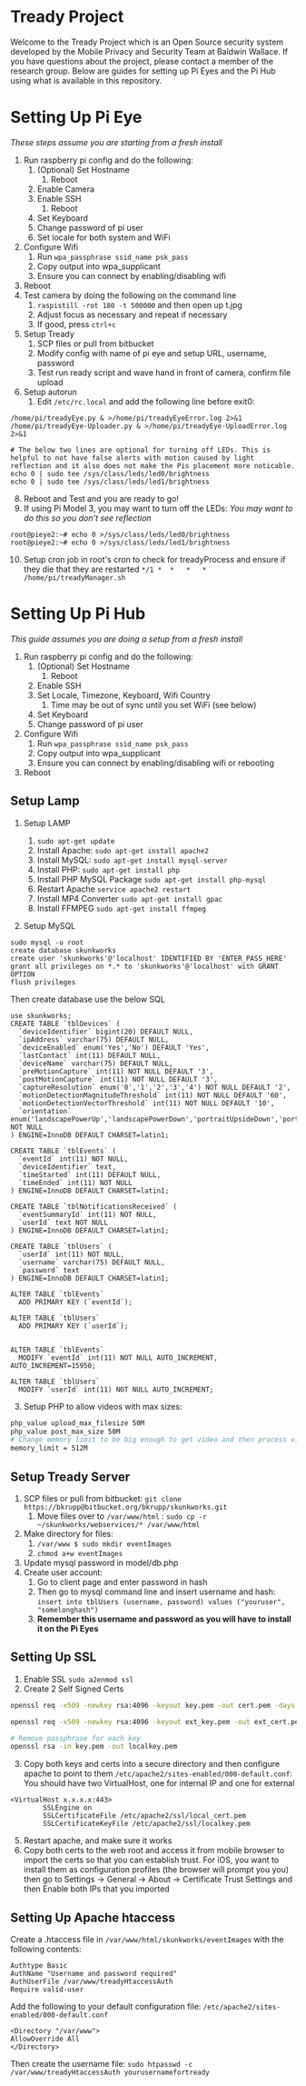 # Tready Project
Welcome to the Tready Project which is an Open Source security system developed by the Mobile Privacy and Security Team at Baldwin Wallace. If you have questions about the project, please contact a member of the research group. Below are guides for setting up Pi Eyes and the Pi Hub using what is available in this repository.

# Setting Up Pi Eye
_These steps assume you are starting from a fresh install_
1. Run raspberry pi config and do the following:
	1. (Optional) Set Hostname
		1. Reboot
	2. Enable Camera
	3. Enable SSH
		1. Reboot
	4. Set Keyboard
	5. Change password of pi user
	6. Set locale for both system and WiFi
2. Configure Wifi
	1. Run `wpa_passphrase ssid_name psk_pass`
	2. Copy output into wpa_supplicant
	3. Ensure you can connect by enabling/disabling wifi
3. Reboot
4. Test camera by doing the following on the command line
	1. `raspistill -rot 180 -t 500000` and then open up t.jpg
	2. Adjust focus as necessary and repeat if necessary
	3. If good, press `ctrl+c`
5. Setup Tready
	1. SCP files or pull from bitbucket
	2. Modify config with name of pi eye and setup URL, username, password
	3. Test run ready script and wave hand in front of camera, confirm file upload
6. Setup autorun
	1. Edit `/etc/rc.local` and add the following line before exit0:
```
/home/pi/treadyEye.py & >/home/pi/treadyEyeError.log 2>&1
/home/pi/treadyEye-Uploader.py & >/home/pi/treadyEye-UploadError.log 2>&1

# The below two lines are optional for turning off LEDs. This is helpful to not have false alerts with motion caused by light reflection and it also does not make the Pis placement more noticable.
echo 0 | sudo tee /sys/class/leds/led0/brightness
echo 0 | sudo tee /sys/class/leds/led1/brightness
```
8. Reboot and Test and you are ready to go!
9. If using Pi Model 3, you may want to turn off the LEDs: _You may want to do this so you don’t see reflection_
```shell
root@pieye2:~# echo 0 >/sys/class/leds/led0/brightness
root@pieye2:~# echo 0 >/sys/class/leds/led1/brightness
```
10. Setup cron job in root's cron to check for treadyProcess and ensure if they die that they are restarted
`*/1 *  *   *   *    /home/pi/treadyManager.sh`


# Setting Up Pi Hub
_This guide assumes you are doing a setup from a fresh install_
1. Run raspberry pi config and do the following:
	1. (Optional) Set Hostname
		1. Reboot
	2. Enable SSH
	3. Set Locale, Timezone, Keyboard, Wifi Country
		1. Time may be out of sync until you set WiFi (see below)
	4. Set Keyboard
	5. Change password of pi user
2. Configure Wifi
	1. Run `wpa_passphrase ssid_name psk_pass`
	2. Copy output into wpa_supplicant
	3. Ensure you can connect by enabling/disabling wifi or rebooting
3. Reboot

## Setup Lamp
1. Setup LAMP
	1. `sudo apt-get update`
	2. Install Apache: `sudo apt-get install apache2`
	3. Install MySQL: `sudo apt-get install mysql-server`
	4. Install PHP: `sudo apt-get install php`
	5. Install PHP MySQL Package `sudo apt-get install php-mysql`
	6. Restart Apache `service apache2 restart`
	7. Install MP4 Converter `sudo apt-get install gpac`
	8. Install FFMPEG `sudo apt-get install ffmpeg`

2. Setup MySQL
```
sudo mysql -u root
create database skunkworks
create user 'skunkworks'@'localhost' IDENTIFIED BY 'ENTER_PASS_HERE'
grant all privileges on *.* to 'skunkworks'@'localhost' with GRANT OPTION
flush privileges
```

Then create database use the below SQL
```
use skunkworks;
CREATE TABLE `tblDevices` (
  `deviceIdentifier` bigint(20) DEFAULT NULL,
  `ipAddress` varchar(75) DEFAULT NULL,
  `deviceEnabled` enum('Yes','No') DEFAULT 'Yes',
  `lastContact` int(11) DEFAULT NULL,
  `deviceName` varchar(75) DEFAULT NULL,
  `preMotionCapture` int(11) NOT NULL DEFAULT '3',
  `postMotionCapture` int(11) NOT NULL DEFAULT '3',
  `captureResolution` enum('0','1','2','3','4') NOT NULL DEFAULT '2',
  `motionDetectionMagnitudeThreshold` int(11) NOT NULL DEFAULT '60',
  `motionDetectionVectorThreshold` int(11) NOT NULL DEFAULT '10',
  `orientation` enum('landscapePowerUp','landscapePowerDown','portraitUpsideDown','portrait') NOT NULL
) ENGINE=InnoDB DEFAULT CHARSET=latin1;

CREATE TABLE `tblEvents` (
  `eventId` int(11) NOT NULL,
  `deviceIdentifier` text,
  `timeStarted` int(11) DEFAULT NULL,
  `timeEnded` int(11) NOT NULL
) ENGINE=InnoDB DEFAULT CHARSET=latin1;

CREATE TABLE `tblNotificationsReceived` (
  `eventSummaryId` int(11) NOT NULL,
  `userId` text NOT NULL
) ENGINE=InnoDB DEFAULT CHARSET=latin1;

CREATE TABLE `tblUsers` (
  `userId` int(11) NOT NULL,
  `username` varchar(75) DEFAULT NULL,
  `password` text
) ENGINE=InnoDB DEFAULT CHARSET=latin1;

ALTER TABLE `tblEvents`
  ADD PRIMARY KEY (`eventId`);

ALTER TABLE `tblUsers`
  ADD PRIMARY KEY (`userId`);


ALTER TABLE `tblEvents`
  MODIFY `eventId` int(11) NOT NULL AUTO_INCREMENT, AUTO_INCREMENT=15950;

ALTER TABLE `tblUsers`
  MODIFY `userId` int(11) NOT NULL AUTO_INCREMENT;

```
3. Setup PHP to allow videos with max sizes:
``` sh 
php_value upload_max_filesize 50M
php_value post_max_size 50M
# Change memory limit to be big enough to get video and then process video
memory_limit = 512M
```

## Setup Tready Server
1. SCP files or pull from bitbucket: `git clone https://bkrupp@bitbucket.org/bkrupp/skunkworks.git`
	1. Move files over to `/var/www/html`  : `sudo cp -r ~/skunkworks/webservices/* /var/www/html`
2. Make directory for files:
	1. `/var/www $ sudo mkdir eventImages`
	2. `chmod a+w eventImages`
3. Update mysql password in model/db.php
4. Create user account:
	1. Go to client page and enter password in hash
	2. Then go to mysql command line and insert username and hash: `insert into tblUsers (username, password) values ("youruser", "somelonghash")`
	3. **Remember this username and password as you will have to install it on the Pi Eyes**

## Setting Up SSL
1. Enable SSL
`sudo a2enmod ssl`
2. Create 2 Self Signed Certs
```sh
openssl req -x509 -newkey rsa:4096 -keyout key.pem -out cert.pem -days 3650 -subj "/C=US/ST=Ohio/L=Cleveland/O=Krupp/OU=Security/CN=10.0.1.50"

openssl req -x509 -newkey rsa:4096 -keyout ext_key.pem -out ext_cert.pem -days 3650 -subj "/C=US/ST=Ohio/L=Cleveland/O=Krupp/OU=Security/CN=96.27.122.128"

# Remove passphrase for each key
openssl rsa -in key.pem -out localkey.pem
```
3. Copy both keys and certs into a secure directory and then configure apache to point to them `/etc/apache2/sites-enabled/000-default.conf`: You should have two VirtualHost, one for internal IP and one for external
```
<VirtualHost x.x.x.x:443>
        SSLEngine on
        SSLCertificateFile /etc/apache2/ssl/local_cert.pem
        SSLCertificateKeyFile /etc/apache2/ssl/localkey.pem
```
5. Restart apache, and make sure it works
6. Copy both certs to the web root and access it from mobile browser to import the certs so that you can establish trust. For iOS, you want to install them as configuration profiles (the browser will prompt you you) then go to Settings -> General -> About -> Certificate Trust Settings and then Enable both IPs that you imported

## Setting Up Apache htaccess
Create a .htaccess file in `/var/www/html/skunkworks/eventImages` with the following contents:
```
Authtype Basic
AuthName "Username and password required"
AuthUserFile /var/www/treadyHtaccessAuth
Require valid-user
```

Add the following to your default configuration file: `/etc/apache2/sites-enabled/000-default.conf`
``` 
<Directory "/var/www">
AllowOverride All
</Directory>
```

Then create the username file:
`sudo htpasswd -c /var/www/treadyHtaccessAuth yourusernamefortready`

